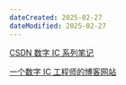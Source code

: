 ```yaml
---
dateCreated: 2025-02-27
dateModified: 2025-02-27
---
```

<a href="https://blog.csdn.net/qq_38315280/category_12091137.html">CSDN 数字 IC 系列笔记</a>

<a href=" https://www.wenhui.space/docs/">一个数字 IC 工程师的博客网站</a>
